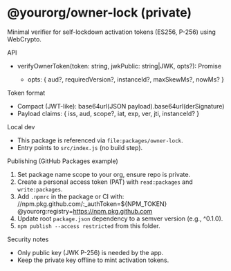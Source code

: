 # @yourorg/owner-lock (private)

Minimal verifier for self-lockdown activation tokens (ES256, P-256) using WebCrypto.

API

- verifyOwnerToken(token: string, jwkPublic: string|JWK, opts?): Promise<claims>
  - opts: { aud?, requiredVersion?, instanceId?, maxSkewMs?, nowMs? }

Token format

- Compact (JWT-like): base64url(JSON payload).base64url(derSignature)
- Payload claims: { iss, aud, scope?, iat, exp, ver, jti, instanceId? }

Local dev

- This package is referenced via `file:packages/owner-lock`.
- Entry points to `src/index.js` (no build step).

Publishing (GitHub Packages example)

1. Set package name scope to your org, ensure repo is private.
2. Create a personal access token (PAT) with `read:packages` and `write:packages`.
3. Add `.npmrc` in the package or CI with:
   //npm.pkg.github.com/:\_authToken=${NPM_TOKEN}
   @yourorg:registry=https://npm.pkg.github.com
4. Update root `package.json` dependency to a semver version (e.g., ^0.1.0).
5. `npm publish --access restricted` from this folder.

Security notes

- Only public key (JWK P-256) is needed by the app.
- Keep the private key offline to mint activation tokens.
